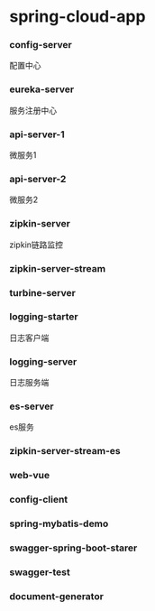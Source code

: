 # spring-cloud-app

### config-server
配置中心
   
### eureka-server
服务注册中心

### api-server-1
微服务1

### api-server-2
微服务2
### zipkin-server
zipkin链路监控

### zipkin-server-stream

### turbine-server

### logging-starter
日志客户端

### logging-server
日志服务端

### es-server
es服务

### zipkin-server-stream-es

### web-vue

### config-client

### spring-mybatis-demo

### swagger-spring-boot-starer

### swagger-test

### document-generator
